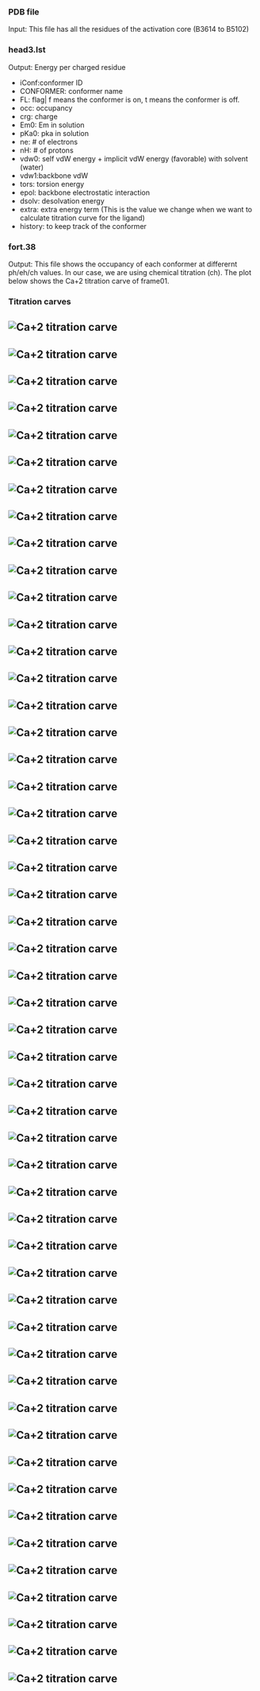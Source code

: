 
### PDB file
Input: This file has all the residues of the activation core (B3614 to B5102)

### head3.lst
Output: Energy per charged residue
* iConf:conformer ID
* CONFORMER: conformer name
* FL: flag| f means the conformer is on, t means the conformer is off.
* occ: occupancy
* crg: charge
* Em0: Em in solution
* pKa0: pka in solution
* ne: # of electrons
* nH: # of protons
* vdw0: self vdW energy + implicit vdW energy (favorable) with solvent (water)
* vdw1:backbone vdW
* tors: torsion energy
* epol: backbone electrostatic interaction
* dsolv: desolvation energy 
* extra: extra energy term (This is the value we change when we want to calculate titration curve for the ligand)
* history: to keep track of the conformer

### fort.38
Output: This file shows the occupancy of each conformer at differernt ph/eh/ch values.  In our case, we are using chemical titration (ch). The plot below shows the Ca+2 titration carve of frame01.

### Titration carves
![Ca+2 titration carve](Ca++_titration_curve01.png) 
---
![Ca+2 titration carve](Ca++_titration_curve02.png) 
---
![Ca+2 titration carve](Ca++_titration_curve03.png) 
---
![Ca+2 titration carve](Ca++_titration_curve04.png) 
--
![Ca+2 titration carve](Ca++_titration_curve05.png) 
---
![Ca+2 titration carve](Ca++_titration_curve06.png) 
---
![Ca+2 titration carve](Ca++_titration_curve07.png) 
---
![Ca+2 titration carve](Ca++_titration_curve08.png) 
---
![Ca+2 titration carve](Ca++_titration_curve09.png) 
---
![Ca+2 titration carve](Ca++_titration_curve10.png) 
---
![Ca+2 titration carve](Ca++_titration_curve11.png) 
---
![Ca+2 titration carve](Ca++_titration_curve12.png) 
---
![Ca+2 titration carve](Ca++_titration_curve13.png) 
---
![Ca+2 titration carve](Ca++_titration_curve14.png) 
---
![Ca+2 titration carve](Ca++_titration_curve15.png) 
---
![Ca+2 titration carve](Ca++_titration_curve16.png) 
---
![Ca+2 titration carve](Ca++_titration_curve17.png) 
---
![Ca+2 titration carve](Ca++_titration_curve18.png) 
---
![Ca+2 titration carve](Ca++_titration_curve19.png) 
---
![Ca+2 titration carve](Ca++_titration_curve20.png) 
---
![Ca+2 titration carve](Ca++_titration_curve20.png) 
---
![Ca+2 titration carve](Ca++_titration_curve21.png) 
--
![Ca+2 titration carve](Ca++_titration_curve22.png) 
---
![Ca+2 titration carve](Ca++_titration_curve23.png) 
---
![Ca+2 titration carve](Ca++_titration_curve24.png) 
---
![Ca+2 titration carve](Ca++_titration_curve25.png) 
---
![Ca+2 titration carve](Ca++_titration_curve26.png) 
---
![Ca+2 titration carve](Ca++_titration_curve27.png) 
---
![Ca+2 titration carve](Ca++_titration_curve28.png) 
---
![Ca+2 titration carve](Ca++_titration_curve29.png) 
---
![Ca+2 titration carve](Ca++_titration_curve30.png) 
---
![Ca+2 titration carve](Ca++_titration_curve31.png) 
---
![Ca+2 titration carve](Ca++_titration_curve32.png) 
---
![Ca+2 titration carve](Ca++_titration_curve33.png) 
---
![Ca+2 titration carve](Ca++_titration_curve34.png) 
---
![Ca+2 titration carve](Ca++_titration_curve35.png) 
---
![Ca+2 titration carve](Ca++_titration_curve36.png) 
---
![Ca+2 titration carve](Ca++_titration_curve37.png) 
---
![Ca+2 titration carve](Ca++_titration_curve38.png) 
---
![Ca+2 titration carve](Ca++_titration_curve39.png) 
---
![Ca+2 titration carve](Ca++_titration_curve40.png) 
---
![Ca+2 titration carve](Ca++_titration_curve41.png) 
---
![Ca+2 titration carve](Ca++_titration_curve42.png) 
---
![Ca+2 titration carve](Ca++_titration_curve43.png) 
---
![Ca+2 titration carve](Ca++_titration_curve44.png) 
---
![Ca+2 titration carve](Ca++_titration_curve45.png) 
---
![Ca+2 titration carve](Ca++_titration_curve46.png) 
---
![Ca+2 titration carve](Ca++_titration_curve47.png) 
---
![Ca+2 titration carve](Ca++_titration_curve48.png) 
---
![Ca+2 titration carve](Ca++_titration_curve49.png) 
---
![Ca+2 titration carve](Ca++_titration_curve50.png) 
---
